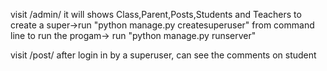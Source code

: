 
visit
    /admin/
it will shows Class,Parent,Posts,Students and Teachers
to create a super->run "python manage.py createsuperuser" from command line
to run the progam-> run "python manage.py runserver"

visit 
	/post/
after login in by a superuser, can see the comments on student